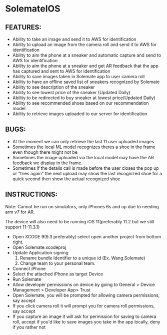 # SolemateIOS
## FEATURES:
* Ability to take an image and send it to AWS for identification
* Ability to upload an image from the camera roll and send it to AWS for identification
* Ability to aim the phone at a sneaker and automatic capture and send to AWS for identification
* Ability to aim the phone at a sneaker and get AR feedback that the app has captured and sent to AWS for identification
* Ability to save images taken in Solemate app to user camera roll
* Ability to have an offline saved list of sneakers recognized by Solemate 
* Ability to see description of the sneaker 
* Ability to see lowest price of the sneaker (Updated Daily)
* Ability to be redirected to buy sneaker at lowest price(Updated Daily)
* Ability to see recommended shoes based on our recommendation model
* Ability to retrieve images uploaded to our server for identification


## BUGS:
* At the moment we can only retrieve the last 11 user uploaded images  
* Sometimes the local ML model recognizes theres a shoe in the frame even though there might not be
* Sometimes the image uploaded via the local model may have the	AR feedback we display in the frame.
* Sometimes if the details call is made before the user closes the pop up or "tries again" the next upload may show the last recognized shoe for a quick second then show the actual recognized shoe

## INSTRUCTIONS: 
Note: Cannot be run on simulators, only iPhones 6s and up due to needing arm v7 for AR. 

The device will also need to be running iOS 11(preferably 11.2 but we still support 11-11.3.1)

* Open XCODE 9(9.3 preferably) select open another project from bottom right.
* Open Solemate.xcodeproj
* Update Application signing 
	1. Rename bundle Identifier to a unique id (Ex. Wang.Solemate)
	2. Change team to your personal team.
* Connect iPhone 
* Select the attached iPhone as target Device
* Run Solemate
* Allow developer permissions on device by going to General > Device Management > Developer App> Trust
* Open Solemate, you will be prompted for allowing camera permissions, say accept
* If you click camera roll it will prompt you for camera roll permissions, say accept
* If you capture an image it will ask for permission for saving to camera roll, accept if you'd like to save images you take in the app locally, deny if you rather not
